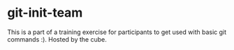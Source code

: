 # git-init-team
This is a part of a training exercise for participants to get used with basic git commands :). Hosted by the cube.
